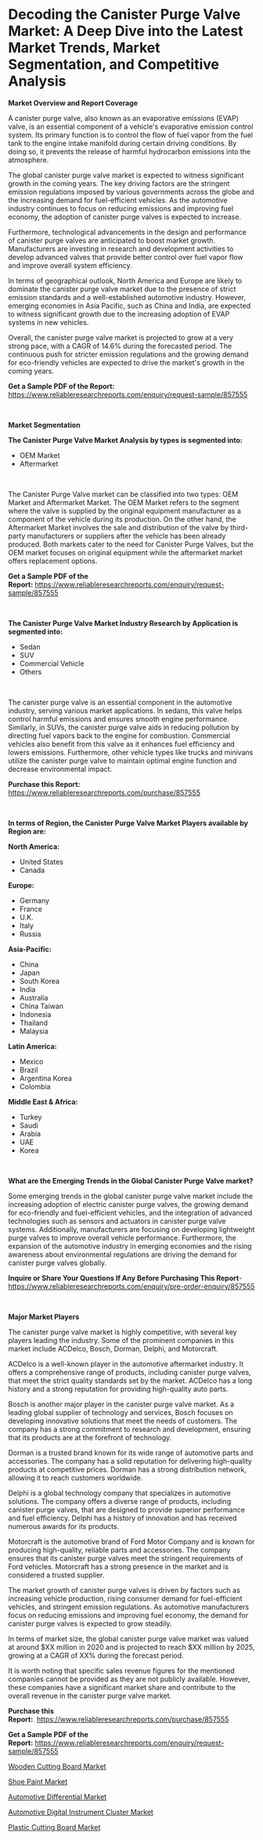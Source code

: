 <p><h1>Decoding the Canister Purge Valve Market: A Deep Dive into the Latest Market Trends, Market Segmentation, and Competitive Analysis</h1></p><p><strong>Market Overview and Report Coverage</strong></p>
<p><p>A canister purge valve, also known as an evaporative emissions (EVAP) valve, is an essential component of a vehicle's evaporative emission control system. Its primary function is to control the flow of fuel vapor from the fuel tank to the engine intake manifold during certain driving conditions. By doing so, it prevents the release of harmful hydrocarbon emissions into the atmosphere.</p><p>The global canister purge valve market is expected to witness significant growth in the coming years. The key driving factors are the stringent emission regulations imposed by various governments across the globe and the increasing demand for fuel-efficient vehicles. As the automotive industry continues to focus on reducing emissions and improving fuel economy, the adoption of canister purge valves is expected to increase.</p><p>Furthermore, technological advancements in the design and performance of canister purge valves are anticipated to boost market growth. Manufacturers are investing in research and development activities to develop advanced valves that provide better control over fuel vapor flow and improve overall system efficiency.</p><p>In terms of geographical outlook, North America and Europe are likely to dominate the canister purge valve market due to the presence of strict emission standards and a well-established automotive industry. However, emerging economies in Asia Pacific, such as China and India, are expected to witness significant growth due to the increasing adoption of EVAP systems in new vehicles.</p><p>Overall, the canister purge valve market is projected to grow at a very strong pace, with a CAGR of 14.6% during the forecasted period. The continuous push for stricter emission regulations and the growing demand for eco-friendly vehicles are expected to drive the market's growth in the coming years.</p></p>
<p><strong>Get a Sample PDF of the Report:</strong> <a href="https://www.reliableresearchreports.com/enquiry/request-sample/857555">https://www.reliableresearchreports.com/enquiry/request-sample/857555</a></p>
<p>&nbsp;</p>
<p><strong>Market Segmentation</strong></p>
<p><strong>The Canister Purge Valve Market Analysis by types is segmented into:</strong></p>
<p><ul><li>OEM Market</li><li>Aftermarket</li></ul></p>
<p>&nbsp;</p>
<p><p>The Canister Purge Valve market can be classified into two types: OEM Market and Aftermarket Market. The OEM Market refers to the segment where the valve is supplied by the original equipment manufacturer as a component of the vehicle during its production. On the other hand, the Aftermarket Market involves the sale and distribution of the valve by third-party manufacturers or suppliers after the vehicle has been already produced. Both markets cater to the need for Canister Purge Valves, but the OEM market focuses on original equipment while the aftermarket market offers replacement options.</p></p>
<p><strong>Get a Sample PDF of the Report:</strong>&nbsp;<a href="https://www.reliableresearchreports.com/enquiry/request-sample/857555">https://www.reliableresearchreports.com/enquiry/request-sample/857555</a></p>
<p>&nbsp;</p>
<p><strong>The Canister Purge Valve Market Industry Research by Application is segmented into:</strong></p>
<p><ul><li>Sedan</li><li>SUV</li><li>Commercial Vehicle</li><li>Others</li></ul></p>
<p>&nbsp;</p>
<p><p>The canister purge valve is an essential component in the automotive industry, serving various market applications. In sedans, this valve helps control harmful emissions and ensures smooth engine performance. Similarly, in SUVs, the canister purge valve aids in reducing pollution by directing fuel vapors back to the engine for combustion. Commercial vehicles also benefit from this valve as it enhances fuel efficiency and lowers emissions. Furthermore, other vehicle types like trucks and minivans utilize the canister purge valve to maintain optimal engine function and decrease environmental impact.</p></p>
<p><strong>Purchase this Report:</strong>&nbsp; <a href="https://www.reliableresearchreports.com/purchase/857555">https://www.reliableresearchreports.com/purchase/857555</a></p>
<p>&nbsp;</p>
<p><strong>In terms of Region, the Canister Purge Valve Market Players available by Region are:</strong></p>
<p>
    <p> <strong> North America: </strong>
        <ul>
            <li>United States</li>
            <li>Canada</li>
        </ul>
        </p> 
    <p> <strong> Europe: </strong>
        <ul>
            <li>Germany</li>
            <li>France</li>
            <li>U.K.</li>
            <li>Italy</li>
            <li>Russia</li>
        </ul>
        </p> 
    <p> <strong> Asia-Pacific: </strong>
        <ul>
            <li>China</li>
            <li>Japan</li>
            <li>South Korea</li>
            <li>India</li>
            <li>Australia</li>
            <li>China Taiwan</li>
            <li>Indonesia</li>
            <li>Thailand</li>
            <li>Malaysia</li>
        </ul>
        </p> 
    <p> <strong> Latin America: </strong>
        <ul>
            <li>Mexico</li>
            <li>Brazil</li>
            <li>Argentina Korea</li>
            <li>Colombia</li>
        </ul>
        </p> 
    <p> <strong> Middle East & Africa: </strong>
        <ul>
            <li>Turkey</li>
            <li>Saudi</li>
            <li>Arabia</li>
            <li>UAE</li>
            <li>Korea</li>
        </ul>
    </p>
    </p>
<p>&nbsp;</p>
<p><strong>What are the Emerging Trends in the Global Canister Purge Valve market?</strong></p>
<p><p>Some emerging trends in the global canister purge valve market include the increasing adoption of electric canister purge valves, the growing demand for eco-friendly and fuel-efficient vehicles, and the integration of advanced technologies such as sensors and actuators in canister purge valve systems. Additionally, manufacturers are focusing on developing lightweight purge valves to improve overall vehicle performance. Furthermore, the expansion of the automotive industry in emerging economies and the rising awareness about environmental regulations are driving the demand for canister purge valves globally.</p></p>
<p><strong>Inquire or Share Your Questions If Any Before Purchasing This Report</strong>- <a href="https://www.reliableresearchreports.com/enquiry/pre-order-enquiry/857555">https://www.reliableresearchreports.com/enquiry/pre-order-enquiry/857555</a></p>
<p>&nbsp;</p>
<p><strong>Major Market Players</strong></p>
<p><p>The canister purge valve market is highly competitive, with several key players leading the industry. Some of the prominent companies in this market include ACDelco, Bosch, Dorman, Delphi, and Motorcraft.</p><p>ACDelco is a well-known player in the automotive aftermarket industry. It offers a comprehensive range of products, including canister purge valves, that meet the strict quality standards set by the market. ACDelco has a long history and a strong reputation for providing high-quality auto parts.</p><p>Bosch is another major player in the canister purge valve market. As a leading global supplier of technology and services, Bosch focuses on developing innovative solutions that meet the needs of customers. The company has a strong commitment to research and development, ensuring that its products are at the forefront of technology.</p><p>Dorman is a trusted brand known for its wide range of automotive parts and accessories. The company has a solid reputation for delivering high-quality products at competitive prices. Dorman has a strong distribution network, allowing it to reach customers worldwide.</p><p>Delphi is a global technology company that specializes in automotive solutions. The company offers a diverse range of products, including canister purge valves, that are designed to provide superior performance and fuel efficiency. Delphi has a history of innovation and has received numerous awards for its products.</p><p>Motorcraft is the automotive brand of Ford Motor Company and is known for producing high-quality, reliable parts and accessories. The company ensures that its canister purge valves meet the stringent requirements of Ford vehicles. Motorcraft has a strong presence in the market and is considered a trusted supplier.</p><p>The market growth of canister purge valves is driven by factors such as increasing vehicle production, rising consumer demand for fuel-efficient vehicles, and stringent emission regulations. As automotive manufacturers focus on reducing emissions and improving fuel economy, the demand for canister purge valves is expected to grow steadily.</p><p>In terms of market size, the global canister purge valve market was valued at around $XX million in 2020 and is projected to reach $XX million by 2025, growing at a CAGR of XX% during the forecast period.</p><p>It is worth noting that specific sales revenue figures for the mentioned companies cannot be provided as they are not publicly available. However, these companies have a significant market share and contribute to the overall revenue in the canister purge valve market.</p></p>
<p><strong>Purchase this Report:</strong>&nbsp;&nbsp;<a href="https://www.reliableresearchreports.com/purchase/857555">https://www.reliableresearchreports.com/purchase/857555</a></p>
<p></p>
<p><strong>Get a Sample PDF of the Report:</strong>&nbsp;<a href="https://www.reliableresearchreports.com/enquiry/request-sample/857555">https://www.reliableresearchreports.com/enquiry/request-sample/857555</a></p>
<p><p><a href="https://medium.com/@entelabrahimi1961/wooden-cutting-board-market-outlook-industry-overview-and-forecast-2023-to-2030-54af4e82fdbf">Wooden Cutting Board Market</a></p><p><a href="https://medium.com/@dioncollins8227/shoe-paint-market-the-key-to-successful-business-strategy-forecast-till-2030-fae97f015fcb">Shoe Paint Market</a></p><p><a href="https://github.com/castoriffic/Market-Research-Report-List-1/blob/main/automotive-differential-market.md">Automotive Differential Market</a></p><p><a href="https://github.com/mabutironaldo/Market-Research-Report-List-1/blob/main/automotive-digital-instrument-cluster-market.md">Automotive Digital Instrument Cluster Market</a></p><p><a href="https://medium.com/@loretadervishi2013/plastic-cutting-board-market-analysis-and-sze-forecasted-for-period-from-2023-to-2030-fb7212db352d">Plastic Cutting Board Market</a></p></p>